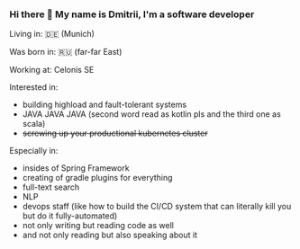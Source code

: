 ### Hi there 👋 My name is Dmitrii, I'm a software developer

Living in: 🇩🇪 (Munich)

Was born in: 🇷🇺 (far-far East)

Working at: Celonis SE

Interested in:
- building highload and fault-tolerant systems
- JAVA JAVA JAVA (second word read as kotlin pls and the third one as scala)
- <s>screwing up your productional kubernetes cluster</s>

Especially in:
- insides of Spring Framework
- creating of gradle plugins for everything
- full-text search
- NLP
- devops staff (like how to build the CI/CD system that can literally kill you but do it fully-automated)
- not only writing but reading code as well
- and not only reading but also speaking about it

